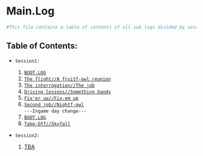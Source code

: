 # Main.Log

```powershell
#This file contains a table of contents of all sub logs divided by sessions played from Treetu's point of view.
```

## Table of Contents:
- `Session1:`  
  1. [`BOOT.LOG`](P43.04.27-TL.md\#systemboot)  
  2. [`The flight//A fruitf-owl reunion`](P43.04.27-TL.md\#the-flighta-fruitf-owl-reunion)  
  3. [`The interrogation//The job`](P43.04.27-TL.md\#the-interrogationthe-job)  
  4. [`Driving lessons//Something handy`](P43.04.27-TL.md\#driving-lessonssomething-handy)  
  5. [`Fix'er up//Fix-em up`](P43.04.27-TL.md\#fixer-upfix-em-up)  
  6. [`Second job//Nightf-owl`](P43.04.27-TL.md\#second-jobnightf-owl)  
  `---Ingame day change---`  
  7. [`BOOT.LOG`](P43.04.28-TL.md\#systemboot)  
  8. [`Take-Off//Skyfall`](P43.04.28-TL.md\#take-offskyfall)  
  
  
- `Session2:`  
  1. [TBA](P43.04.28-TL.md\#tba)